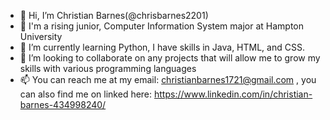 - 👋 Hi, I’m Christian Barnes(@chrisbarnes2201)
- 👀 I'm a rising junior, Computer Information System major at Hampton University
- 🌱 I’m currently learning Python, I have skills in Java, HTML, and CSS.
- 💞️ I’m looking to collaborate on any projects that will allow me to grow my skills with various programming languages
- 📫 You can reach me at my email: christianbarnes1721@gmail.com , you can also find me on linked here: https://www.linkedin.com/in/christian-barnes-434998240/

<!---
chrisbarnes2201/chrisbarnes2201 is a ✨ special ✨ repository because its `README.md` (this file) appears on your GitHub profile.
You can click the Preview link to take a look at your changes.
--->
